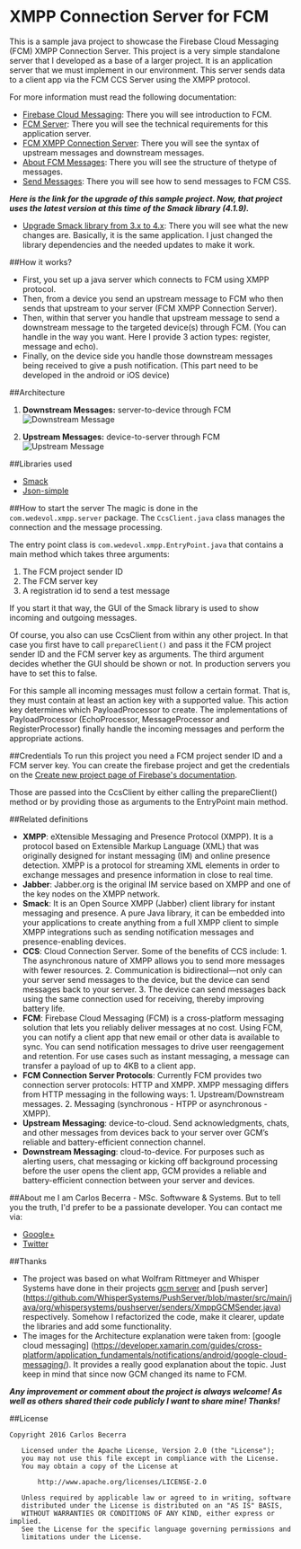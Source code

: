 # XMPP Connection Server for FCM

This is a sample java project to showcase the Firebase Cloud Messaging (FCM) XMPP Connection Server. This project is a very simple standalone server that I developed as a base of a larger project. It is an application server that we must implement in our environment. This server sends data to a client app via the FCM CCS Server using the XMPP protocol.
 
For more information must read the following documentation: 
 
* [Firebase Cloud Messaging](https://firebase.google.com/docs/cloud-messaging/): There you will see introduction to FCM.
* [FCM Server](https://firebase.google.com/docs/cloud-messaging/server): There you will see the technical requirements for this application server.
* [FCM XMPP Connection Server](https://firebase.google.com/docs/cloud-messaging/xmpp-server-ref): There you will see the syntax of upstream messages and downstream messages.
* [About FCM Messages](https://firebase.google.com/docs/cloud-messaging/concept-options): There you will see the structure of thetype of messages.
* [Send Messages](https://firebase.google.com/docs/cloud-messaging/send-message): There you will see how to send messages to FCM CSS.

_**Here is the link for the upgrade of this sample project. Now, that project uses the latest version at this time of the Smack library (4.1.9).**_

* [Upgrade Smack library from 3.x to 4.x](https://github.com/carlosCharz/fcmxmppserverv2): There you will see what the new changes are. Basically, it is the same application. I just changed the library dependencies and the needed updates to make it work.

##How it works?

 * First, you set up a java server which connects to FCM using XMPP protocol.
 * Then, from a device you send an upstream message to FCM who then sends that upstream to your server (FCM XMPP Connection Server).
 * Then, within that server you handle that upstream message to send a downstream message to the targeted device(s) through FCM. (You can handle in the way you want. Here I provide 3 action types: register, message and echo).
 * Finally, on the device side you handle those downstream messages being received to give a push notification. (This part need to be developed in the android or iOS device)

##Architecture

1. **Downstream Messages:** server-to-device through FCM
![Downstream Message](http://wedevol.com/fcm-sources/downstream.png)

2. **Upstream Messages:** device-to-server through FCM
![Upstream Message](http://wedevol.com/fcm-sources/upstream.png)


##Libraries used

 * [Smack](http://www.igniterealtime.org/projects/smack/)
 * [Json-simple](https://code.google.com/archive/p/json-simple/)
 
##How to start the server
The magic is done in the `com.wedevol.xmpp.server` package. The `CcsClient.java` class manages the connection and the message processing.

The entry point class is `com.wedevol.xmpp.EntryPoint.java` that contains a main method which takes three arguments:

1. The FCM project sender ID
2. The FCM server key
3. A registration id to send a test message

If you start it that way, the GUI of the Smack library is used to show incoming and outgoing messages.

Of course, you also can use CcsClient from within any other project. 
In that case you first have to call `prepareClient()` and pass it the FCM project sender ID and the FCM server key as arguments. The third argument decides whether the GUI should be shown or not. In production servers you have to set this to false.

For this sample all incoming messages must follow a certain format. That is, they must contain at least an action key with a supported value. This action key determines which PayloadProcessor to create. The implementations of PayloadProcessor (EchoProcessor, MessageProcessor and RegisterProcessor) finally handle the incoming messages and perform the appropriate actions.

##Credentials
To run this project you need a FCM project sender ID and a FCM server key. You can create the firebase project and get the credentials on the [Create new project page of Firebase's documentation](https://console.firebase.google.com/).

Those are passed into the CcsClient by either calling the prepareClient() method or by providing those as arguments to the EntryPoint main method.

##Related definitions

 * **XMPP**: eXtensible Messaging and Presence Protocol (XMPP). It is a protocol based on Extensible Markup Language (XML) that was originally designed for instant messaging (IM) and online presence detection. XMPP is a protocol for streaming XML elements in order to exchange messages and presence information in close to real time.
 * **Jabber**: Jabber.org is the original IM service based on XMPP and one of the key nodes on the XMPP network.
 * **Smack**: It is an Open Source XMPP (Jabber) client library for instant messaging and presence. A pure Java library, it can be embedded into your applications to create anything from a full XMPP client to simple XMPP integrations such as sending notification messages and presence-enabling devices.
 * **CCS**: Cloud Connection Server. Some of the benefits of CCS include: 1. The asynchronous nature of XMPP allows you to send more messages with fewer resources. 2. Communication is bidirectional—not only can your server send messages to the device, but the device can send messages back to your server. 3. The device can send messages back using the same connection used for receiving, thereby improving battery life.
 * **FCM**: Firebase Cloud Messaging (FCM) is a cross-platform messaging solution that lets you reliably deliver messages at no cost. Using FCM, you can notify a client app that new email or other data is available to sync. You can send notification messages to drive user reengagement and retention. For use cases such as instant messaging, a message can transfer a payload of up to 4KB to a client app.
 * **FCM Connection Server Protocols**: Currently FCM provides two connection server protocols: HTTP and XMPP. XMPP messaging differs from HTTP messaging in the following ways: 1. Upstream/Downstream messages. 2. Messaging (synchronous - HTPP or asynchronous - XMPP).
 * **Upstream Messaging**: device-to-cloud. Send acknowledgments, chats, and other messages from devices back to your server over GCM’s reliable and battery-efficient connection channel.
 * **Downstream Messaging**: cloud-to-device. For purposes such as alerting users, chat messaging or kicking off background processing before the user opens the client app, GCM provides a reliable and battery-efficient connection between your server and devices.

##About me
I am Carlos Becerra - MSc. Softwware & Systems.  But to tell you the truth, I'd prefer to be a passionate developer. You can contact me via:

* [Google+](https://plus.google.com/+CarlosBecerraRodr%C3%ADguez)
* [Twitter](https://twitter.com/CarlosBecerraRo)

##Thanks
* The project was based on what Wolfram Rittmeyer and Whisper Systems have done in their projects [gcm server](https://github.com/writtmeyer/gcm_server) and [push server] (https://github.com/WhisperSystems/PushServer/blob/master/src/main/java/org/whispersystems/pushserver/senders/XmppGCMSender.java) respectively. Somehow I refactorized the code, make it clearer, update the libraries and add some functionality.
* The images for the Architecture explanation were taken from: [google cloud messaging] (https://developer.xamarin.com/guides/cross-platform/application_fundamentals/notifications/android/google-cloud-messaging/). It provides a really good explanation about the topic. Just keep in mind that since now GCM changed its name to FCM.

_**Any improvement or comment about the project is always welcome! As well as others shared their code publicly I want to share mine! Thanks!**_

##License
```javas
Copyright 2016 Carlos Becerra

   Licensed under the Apache License, Version 2.0 (the "License");
   you may not use this file except in compliance with the License.
   You may obtain a copy of the License at

       http://www.apache.org/licenses/LICENSE-2.0

   Unless required by applicable law or agreed to in writing, software
   distributed under the License is distributed on an "AS IS" BASIS,
   WITHOUT WARRANTIES OR CONDITIONS OF ANY KIND, either express or implied.
   See the License for the specific language governing permissions and
   limitations under the License.
